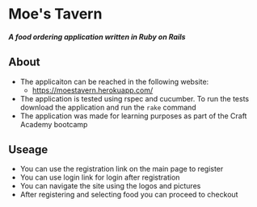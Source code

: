 # Moe's Tavern

##### A food ordering application written in Ruby on Rails

## About
- The applicaiton can be reached in the following website:
  - https://moestavern.herokuapp.com/
- The application is tested using rspec and cucumber. To run the tests download the application and run the `rake` command
- The application was made for learning purposes as part of the Craft Academy bootcamp

## Useage
- You can use the registration link on the main page to register
- You can use login link for login after registration
- You can navigate the site using the logos and pictures
- After registering and selecting food you can proceed to checkout
